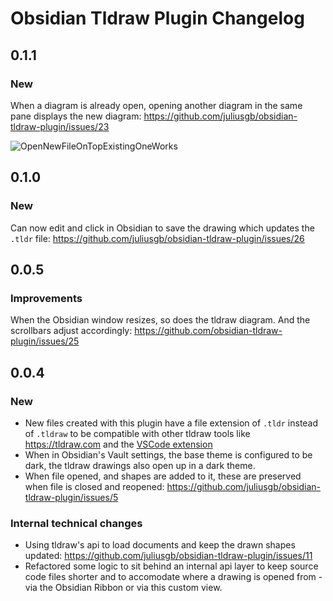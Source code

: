 # Obsidian Tldraw Plugin Changelog

## 0.1.1

### New

When a diagram is already open,
opening another diagram in the same pane displays the new diagram:
https://github.com/juliusgb/obsidian-tldraw-plugin/issues/23

![OpenNewFileOnTopExistingOneWorks](https://user-images.githubusercontent.com/85777/198817330-e9fbb6b0-8864-4e91-8a67-447ccee75ee6.gif)

## 0.1.0

### New

Can now edit and click in Obsidian to save the drawing which updates the `.tldr` file:
https://github.com/juliusgb/obsidian-tldraw-plugin/issues/26

## 0.0.5

### Improvements

When the Obsidian window resizes, so does the tldraw diagram. And the scrollbars adjust accordingly:
https://github.com/obsidian-tldraw-plugin/issues/25

## 0.0.4

### New
- New files created with this plugin have a file extension of `.tldr` instead of `.tldraw` to be compatible with other
tldraw tools like <https://tldraw.com> and the [VSCode extension](https://marketplace.visualstudio.com/items?itemName=tldraw-org.tldraw-vscode)
- When in Obsidian's Vault settings, the base theme is configured to be dark, the tldraw drawings also open up in a
dark theme.
- When file opened, and shapes are added to it, these are preserved when file is closed and reopened:
https://github.com/juliusgb/obsidian-tldraw-plugin/issues/5

### Internal technical changes

- Using tldraw's api to load documents and keep the drawn shapes updated:
https://github.com/juliusgb/obsidian-tldraw-plugin/issues/11
- Refactored some logic to sit behind an internal api layer to keep source code files shorter and
to accomodate where a drawing is opened from - via the Obsidian Ribbon or via this custom view.
